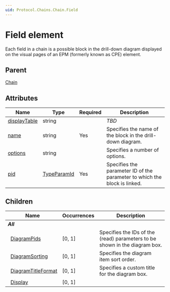 ```yaml
---
uid: Protocol.Chains.Chain.Field
---
```


# Field element

Each field in a chain is a possible block in the drill-down diagram displayed on the visual pages of an EPM (formerly known as CPE) element.

## Parent

[Chain](xref:Protocol.Chains.Chain)

## Attributes

|Name|Type|Required|Description|
|--- |--- |--- |--- |
|[displayTable](xref:Protocol.Chains.Chain.Field-displayTable)|string||*TBD*|
|[name](xref:Protocol.Chains.Chain.Field-name)|string|Yes|Specifies the name of the block in the drill-down diagram.|
|[options](xref:Protocol.Chains.Chain.Field-options)|string||Specifies a number of options.|
|[pid](xref:Protocol.Chains.Chain.Field-pid)|[TypeParamId](xref:Protocol-TypeParamId)|Yes|Specifies the parameter ID of the parameter to which the block is linked.|

## Children

|Name|Occurrences|Description|
|--- |--- |--- |
|***All***|||
|&nbsp;&nbsp;[DiagramPids](xref:Protocol.Chains.Chain.Field.DiagramPids)|[0, 1]|Specifies the IDs of the (read) parameters to be shown in the diagram box.|
|&nbsp;&nbsp;[DiagramSorting](xref:Protocol.Chains.Chain.Field.DiagramSorting)|[0, 1]|Specifies the diagram item sort order.|
|&nbsp;&nbsp;[DiagramTitleFormat](xref:Protocol.Chains.Chain.Field.DiagramTitleFormat)|[0, 1]|Specifies a custom title for the diagram box.|
|&nbsp;&nbsp;[Display](xref:Protocol.Chains.Chain.Field.Display)|[0, 1]||
